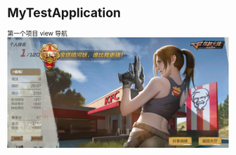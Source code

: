 # MyTestApplication
第一个项目
view 导航
![海合会](https://github.com/jet-yu/MyTestApplication/blob/master/app/src/main/res/raw/screenshot_20180107_132635.jpg)




